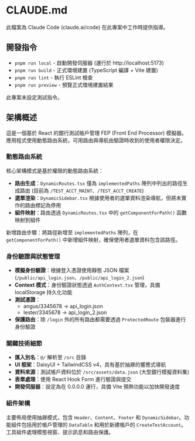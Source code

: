 # CLAUDE.md

此檔案為 Claude Code (claude.ai/code) 在此專案中工作時提供指導。

## 開發指令

- `pnpm run local` - 啟動開發伺服器 (運行於 http://localhost:5173)
- `pnpm run build` - 正式環境建置 (TypeScript 編譯 + Vite 建置)
- `pnpm run lint` - 執行 ESLint 檢查
- `pnpm run preview` - 預覽正式環境建置結果

此專案未設定測試指令。

## 架構概述

這是一個基於 React 的銀行測試帳戶管理 FEP (Front End Processor) 模擬器。應用程式使用動態路由系統，可用路由與導航由驗證時收到的使用者權限決定。

### 動態路由系統

核心架構模式是基於權限的動態路由系統：

- **路由生成**：`DynamicRoutes.tsx` 僅為 `implementedPaths` 陣列中列出的路徑生成路由 (目前為 `/TEST_ACCT_MAINT`、`/TEST_ACCT_CREATE`)
- **選單渲染**：`DynamicSidebar.tsx` 根據使用者的選單資料渲染導航，但將未實作的路由標記為停用
- **組件映射**：路由透過 `DynamicRoutes.tsx` 中的 `getComponentForPath()` 函數映射到組件

新增路由步驟：將路徑新增至 `implementedPaths` 陣列，在 `getComponentForPath()` 中新增組件映射，確保使用者選單資料包含該路徑。

### 身份驗證與狀態管理

- **模擬身份驗證**：根據登入憑證使用靜態 JSON 檔案 (`/public/api_login.json`、`/public/api_login_2.json`)
- **Context 模式**：身份驗證狀態透過 `AuthContext.tsx` 管理，具備 localStorage 持久化功能
- **測試憑證**：
  - angus/3345678 → api_login.json
  - lester/3345678 → api_login_2.json
- **保護路由**：除 `/login` 外的所有路由都需要透過 `ProtectedRoute` 包裝器進行身份驗證

### 關鍵技術細節

- **匯入別名**：`@/` 解析至 `/src` 目錄
- **UI 框架**：DaisyUI + TailwindCSS v4，具有基於抽屜的響應式導航
- **資料來源**：測試帳戶資料位於 `/src/assets/data.json` (大型銀行模擬資料集)
- **表單處理**：使用 React Hook Form 進行驗證與提交
- **開發伺服器**：設定為在 0.0.0.0 運行，具備 Vite 預熱功能以加快開發速度

### 組件架構

主要佈局使用抽屜模式，包含 `Header`、`Content`、`Footer` 和 `DynamicSidebar`。功能組件包括用於帳戶管理的 `DataTable` 和用於新建帳戶的 `CreateTestAccount`。工具組件處理模態視窗、提示訊息和路由保護。